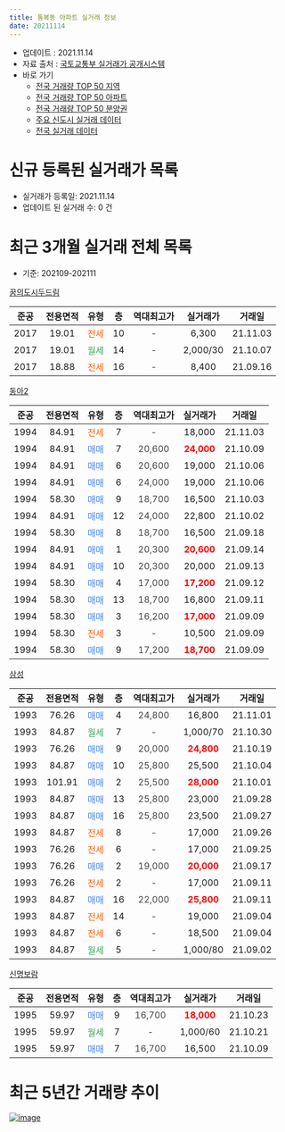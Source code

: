 ```yaml
---
title: 통복동 아파트 실거래 정보
date: 20211114
---
```


* 업데이트 : 2021.11.14
* 자료 출처 : [국토교통부 실거래가 공개시스템](http://rt.molit.go.kr)
* 바로 가기
    * [전국 거래량 TOP 50 지역](https://apt-info.github.io/apt-trade-info/tr)
    * [전국 거래량 TOP 50 아파트](https://apt-info.github.io/apt-trade-info/ta)
    * [전국 거래량 TOP 50 분양권](https://apt-info.github.io/apt-trade-info/tb)
    * [주요 신도시 실거래 데이터](https://apt-info.github.io/apt-trade-info/newtown)
    * [전국 실거래 데이터](https://apt-info.github.io/apt-trade-info/all)



<script async src="https://pagead2.googlesyndication.com/pagead/js/adsbygoogle.js"></script>
<!-- 기본광고 -->
<ins class="adsbygoogle"
     style="display:block"
     data-ad-client="ca-pub-1142216861245946"
     data-ad-slot="4805727019"
     data-ad-format="auto"
     data-full-width-responsive="true"></ins>
<script>
     (adsbygoogle = window.adsbygoogle || []).push({});
</script>


# 신규 등록된 실거래가 목록

* 실거래가 등록일: 2021.11.14
* 업데이트 된 실거래 수: 0 건




<script async src="https://pagead2.googlesyndication.com/pagead/js/adsbygoogle.js"></script>
<!-- 기본광고 -->
<ins class="adsbygoogle"
     style="display:block"
     data-ad-client="ca-pub-1142216861245946"
     data-ad-slot="4805727019"
     data-ad-format="auto"
     data-full-width-responsive="true"></ins>
<script>
     (adsbygoogle = window.adsbygoogle || []).push({});
</script>


# 최근 3개월 실거래 전체 목록
* 기준: 202109-202111


[꿈의도시두드림](https://search.naver.com/search.naver?query=%EA%BF%88%EC%9D%98%EB%8F%84%EC%8B%9C%EB%91%90%EB%93%9C%EB%A6%BC)

|준공|전용면적|유형|층|역대최고가|실거래가|거래일|
|:---:|:---:|:---:|:---:|:---:|:---:|:---:|
|2017|19.01|<span style="color:#FF5A00">전세</span>|10|<span style="color:#444444">-</span>|6,300|21.11.03|
|2017|19.01|<span style="color:#34A853">월세</span>|14|<span style="color:#444444">-</span>|2,000/30|21.10.07|
|2017|18.88|<span style="color:#FF5A00">전세</span>|16|<span style="color:#444444">-</span>|8,400|21.09.16|

[동아2](https://search.naver.com/search.naver?query=%EB%8F%99%EC%95%842)

|준공|전용면적|유형|층|역대최고가|실거래가|거래일|
|:---:|:---:|:---:|:---:|:---:|:---:|:---:|
|1994|84.91|<span style="color:#FF5A00">전세</span>|7|<span style="color:#444444">-</span>|18,000|21.11.03|
|1994|84.91|<span style="color:#4285F3">매매</span>|7|<span style="color:#444444">20,600</span>|<b><span style="color:#FF0000">24,000</span></b>|21.10.09|
|1994|84.91|<span style="color:#4285F3">매매</span>|6|<span style="color:#444444">20,600</span>|19,000|21.10.06|
|1994|84.91|<span style="color:#4285F3">매매</span>|6|<span style="color:#444444">24,000</span>|19,000|21.10.06|
|1994|58.30|<span style="color:#4285F3">매매</span>|9|<span style="color:#444444">18,700</span>|16,500|21.10.03|
|1994|84.91|<span style="color:#4285F3">매매</span>|12|<span style="color:#444444">24,000</span>|22,800|21.10.02|
|1994|58.30|<span style="color:#4285F3">매매</span>|8|<span style="color:#444444">18,700</span>|16,500|21.09.18|
|1994|84.91|<span style="color:#4285F3">매매</span>|1|<span style="color:#444444">20,300</span>|<b><span style="color:#FF0000">20,600</span></b>|21.09.14|
|1994|84.91|<span style="color:#4285F3">매매</span>|10|<span style="color:#444444">20,300</span>|20,000|21.09.13|
|1994|58.30|<span style="color:#4285F3">매매</span>|4|<span style="color:#444444">17,000</span>|<b><span style="color:#FF0000">17,200</span></b>|21.09.12|
|1994|58.30|<span style="color:#4285F3">매매</span>|13|<span style="color:#444444">18,700</span>|16,800|21.09.11|
|1994|58.30|<span style="color:#4285F3">매매</span>|3|<span style="color:#444444">16,200</span>|<b><span style="color:#FF0000">17,000</span></b>|21.09.09|
|1994|58.30|<span style="color:#FF5A00">전세</span>|3|<span style="color:#444444">-</span>|10,500|21.09.09|
|1994|58.30|<span style="color:#4285F3">매매</span>|9|<span style="color:#444444">17,200</span>|<b><span style="color:#FF0000">18,700</span></b>|21.09.09|

[삼성](https://search.naver.com/search.naver?query=%EC%82%BC%EC%84%B1)

|준공|전용면적|유형|층|역대최고가|실거래가|거래일|
|:---:|:---:|:---:|:---:|:---:|:---:|:---:|
|1993|76.26|<span style="color:#4285F3">매매</span>|4|<span style="color:#444444">24,800</span>|16,800|21.11.01|
|1993|84.87|<span style="color:#34A853">월세</span>|7|<span style="color:#444444">-</span>|1,000/70|21.10.30|
|1993|76.26|<span style="color:#4285F3">매매</span>|9|<span style="color:#444444">20,000</span>|<b><span style="color:#FF0000">24,800</span></b>|21.10.19|
|1993|84.87|<span style="color:#4285F3">매매</span>|10|<span style="color:#444444">25,800</span>|25,500|21.10.04|
|1993|101.91|<span style="color:#4285F3">매매</span>|2|<span style="color:#444444">25,500</span>|<b><span style="color:#FF0000">28,000</span></b>|21.10.01|
|1993|84.87|<span style="color:#4285F3">매매</span>|13|<span style="color:#444444">25,800</span>|23,000|21.09.28|
|1993|84.87|<span style="color:#4285F3">매매</span>|16|<span style="color:#444444">25,800</span>|23,500|21.09.27|
|1993|84.87|<span style="color:#FF5A00">전세</span>|8|<span style="color:#444444">-</span>|17,000|21.09.26|
|1993|76.26|<span style="color:#FF5A00">전세</span>|6|<span style="color:#444444">-</span>|17,000|21.09.25|
|1993|76.26|<span style="color:#4285F3">매매</span>|2|<span style="color:#444444">19,000</span>|<b><span style="color:#FF0000">20,000</span></b>|21.09.17|
|1993|76.26|<span style="color:#FF5A00">전세</span>|2|<span style="color:#444444">-</span>|17,000|21.09.11|
|1993|84.87|<span style="color:#4285F3">매매</span>|16|<span style="color:#444444">22,000</span>|<b><span style="color:#FF0000">25,800</span></b>|21.09.11|
|1993|84.87|<span style="color:#FF5A00">전세</span>|14|<span style="color:#444444">-</span>|19,000|21.09.04|
|1993|84.87|<span style="color:#FF5A00">전세</span>|6|<span style="color:#444444">-</span>|18,500|21.09.04|
|1993|84.87|<span style="color:#34A853">월세</span>|5|<span style="color:#444444">-</span>|1,000/80|21.09.02|

[신명보람](https://search.naver.com/search.naver?query=%EC%8B%A0%EB%AA%85%EB%B3%B4%EB%9E%8C)

|준공|전용면적|유형|층|역대최고가|실거래가|거래일|
|:---:|:---:|:---:|:---:|:---:|:---:|:---:|
|1995|59.97|<span style="color:#4285F3">매매</span>|9|<span style="color:#444444">16,700</span>|<b><span style="color:#FF0000">18,000</span></b>|21.10.23|
|1995|59.97|<span style="color:#34A853">월세</span>|7|<span style="color:#444444">-</span>|1,000/60|21.10.21|
|1995|59.97|<span style="color:#4285F3">매매</span>|7|<span style="color:#444444">16,700</span>|16,500|21.10.09|



<script async src="https://pagead2.googlesyndication.com/pagead/js/adsbygoogle.js"></script>
<!-- 기본광고 -->
<ins class="adsbygoogle"
     style="display:block"
     data-ad-client="ca-pub-1142216861245946"
     data-ad-slot="4805727019"
     data-ad-format="auto"
     data-full-width-responsive="true"></ins>
<script>
     (adsbygoogle = window.adsbygoogle || []).push({});
</script>


# 최근 5년간 거래량 추이


<div style="width:100%;">
    <canvas id="deal_progress" height="200"></canvas>
</div>

<script>
new Chart(document.getElementById("deal_progress"), {
    type: 'line',
    data: {
        labels: ['16.01','16.02','16.03','16.04','16.05','16.06','16.07','16.08','16.09','16.10','16.11','16.12','17.01','17.02','17.03','17.04','17.05','17.06','17.07','17.08','17.09','17.10','17.11','17.12','18.01','18.02','18.03','18.04','18.05','18.06','18.07','18.08','18.09','18.10','18.11','18.12','19.01','19.02','19.03','19.04','19.05','19.06','19.07','19.08','19.09','19.10','19.11','19.12','20.01','20.02','20.03','20.04','20.05','20.06','20.07','20.08','20.09','20.10','20.11','20.12','21.01','21.02','21.03','21.04','21.05','21.06','21.07','21.08','21.09','21.10','21.11'],
        datasets: [{
            label: '매매/분양권',
            data: [3,7,2,6,3,6,3,4,1,6,2,3,2,1,8,2,6,2,3,1,2,5,5,4,4,5,9,4,1,2,6,3,8,3,5,5,3,2,2,4,5,3,4,2,3,57,6,4,4,5,9,9,6,9,7,3,1,5,7,2,6,11,12,15,12,22,8,9,11,10,1],
            borderColor: "rgba(66, 133, 243, 1)",
            backgroundColor: "rgba(66, 133, 243, 0.05)",
            borderWidth: 1,
            pointRadius: 0,
            fill: false,
            lineTension: 0
        },{
            label: '전/월세',
            data: [3,4,5,0,3,4,3,5,4,2,7,3,4,5,3,5,1,2,1,1,5,4,16,38,29,10,14,10,9,10,13,6,5,4,9,18,8,9,9,5,3,12,10,9,4,6,7,19,11,11,7,4,7,7,9,13,5,6,11,13,3,7,7,7,3,12,8,10,8,3,2],
            borderColor: "rgba(255, 90, 0, 1)",
            backgroundColor: "rgba(255, 90, 0, 0.05)",
            borderWidth: 1,
            pointRadius: 0,
            fill: false,
            lineTension: 0
        },{
            label: '합계',
            data: [6,11,7,6,6,10,6,9,5,8,9,6,6,6,11,7,7,4,4,2,7,9,21,42,33,15,23,14,10,12,19,9,13,7,14,23,11,11,11,9,8,15,14,11,7,63,13,23,15,16,16,13,13,16,16,16,6,11,18,15,9,18,19,22,15,34,16,19,19,13,3],
            borderColor: "rgba(0, 0, 0, 1)",
            backgroundColor: "rgba(0, 0, 0, 0.03)",
            borderWidth: 0.1,
            pointRadius: 0,
            fill: true,
            lineTension: 0
        }
        ]
    },
    options: {
        responsive: true,
        title: {
            display: false
        },
        tooltips: {
            mode: 'index',
            intersect: false
        },
        hover: {
            mode: 'nearest',
            intersect: true
        },
        scales: {
            xAxes: [{
                display: true,
                scaleLabel: {
                    display: true,
                    labelString: '년/월'
                }
            }],
            yAxes: [{
                display: true,
                ticks: {
                    suggestedMin: 0,
                },
                scaleLabel: {
                    display: true,
                    labelString: '실거래 수'
                }
            }]
        }
    }
});

</script>


[![image](https://apt-info.github.io/images/2020-01-03-apt-trade-info/1024x500.png)](https://play.google.com/store/apps/details?id=com.aptinfo.apttradeinfo)

